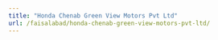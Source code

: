 ```yaml
---
title: "Honda Chenab Green View Motors Pvt Ltd"
url: /faisalabad/honda-chenab-green-view-motors-pvt-ltd/
---
```

